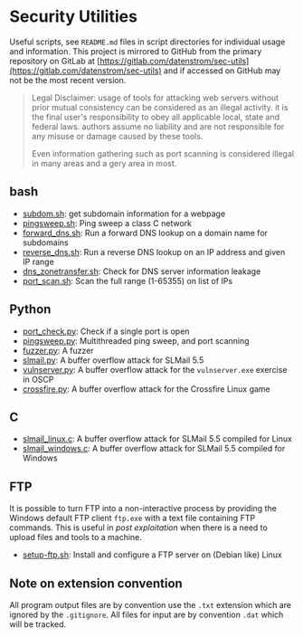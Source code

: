 # Security Utilities

Useful scripts, see `README.md` files in script directories for individual usage and information.
This project is mirrored to GitHub from the primary repository on GitLab at
[https://gitlab.com/datenstrom/sec-utils](https://gitlab.com/datenstrom/sec-utils) and if
accessed on GitHub may not be the most recent version.

> Legal Disclaimer: usage of tools for attacking web servers without
> prior mutual consistency can be considered as an illegal activity. it is the final user's 
> responsibility to obey all applicable local, state and federal laws. authors assume no 
> liability and are not responsible for any misuse or damage caused by these tools.
>
> Even information gathering such as port scanning is considered illegal in many areas
> and a gery area in most.

## bash

*   [subdom.sh](bash/subdom/): get subdomain information for a webpage
*   [pingsweep.sh](bash/pingsweep/): Ping sweep a class C network
*   [forward_dns.sh](bash/forward_dns/): Run a forward DNS lookup on a domain name for subdomains
*   [reverse_dns.sh](bash/reverse_dns/): Run a reverse DNS lookup on an IP address and given IP range
*   [dns_zonetransfer.sh](bash/dns_zonetransfer/):  Check for DNS server information leakage
*   [port_scan.sh](bash/port_scan/): Scan the full range (1-65355) on list of IPs

## Python

*   [port_check.py](python/port_check/): Check if a single port is open 
*   [pingsweep.py](python/pingsweep/): Multithreaded ping sweep, and port scanning 
*   [fuzzer.py](python/fuzzer/): A fuzzer 
*   [slmail.py](python/SLMail-pwn/): A buffer overflow attack for SLMail 5.5 
*   [vulnserver.py](python/SLMail-pwn/): A buffer overflow attack for the `vulnserver.exe` exercise in OSCP 
*   [crossfire.py](python/crossfire/): A buffer overflow attack for the Crossfire Linux game

## C

*   [slmail_linux.c](c/slmail-linux/): A buffer overflow attack for SLMail 5.5 compiled for Linux
*   [slmail_windows.c](c/slmail-windows/): A buffer overflow attack for SLMail 5.5 compiled for Windows 

## FTP

It is possible to turn FTP into a non-interactive process by providing the Windows
default FTP client `ftp.exe` with a text file containing FTP commands. This is
useful in _post exploitation_ when there is a need to upload files and tools to a
machine.

*   [setup-ftp.sh](ftp/pureFTPd/): Install and configure a FTP server on (Debian like) Linux

## Note on extension convention

All program output files are by convention use the `.txt` extension which are ignored by the
`.gitignore`. All files for input are by convention `.dat` which will be tracked.
